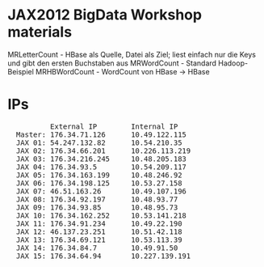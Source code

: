 JAX2012 BigData Workshop materials
==================================

MRLetterCount - HBase als Quelle, Datei als Ziel; liest einfach nur die Keys und gibt den ersten Buchstaben aus
MRWordCount - Standard Hadoop-Beispiel
MRHBWordCount - WordCount von HBase -> HBase

IPs
===
<pre>
          External IP        Internal IP
  Master: 176.34.71.126      10.49.122.115
  JAX 01: 54.247.132.82      10.54.210.35
  JAX 02: 176.34.66.201      10.226.113.219
  JAX 03: 176.34.216.245     10.48.205.183
  JAX 04: 176.34.93.5        10.54.209.117
  JAX 05: 176.34.163.199     10.48.246.92
  JAX 06: 176.34.198.125     10.53.27.158
  JAX 07: 46.51.163.26       10.49.107.196
  JAX 08: 176.34.92.197      10.48.93.77
  JAX 09: 176.34.93.85       10.48.95.73
  JAX 10: 176.34.162.252     10.53.141.218
  JAX 11: 176.34.91.234      10.49.22.190
  JAX 12: 46.137.23.251      10.51.42.118
  JAX 13: 176.34.69.121      10.53.113.39
  JAX 14: 176.34.84.7        10.49.91.50
  JAX 15: 176.34.64.94       10.227.139.191
</pre>
